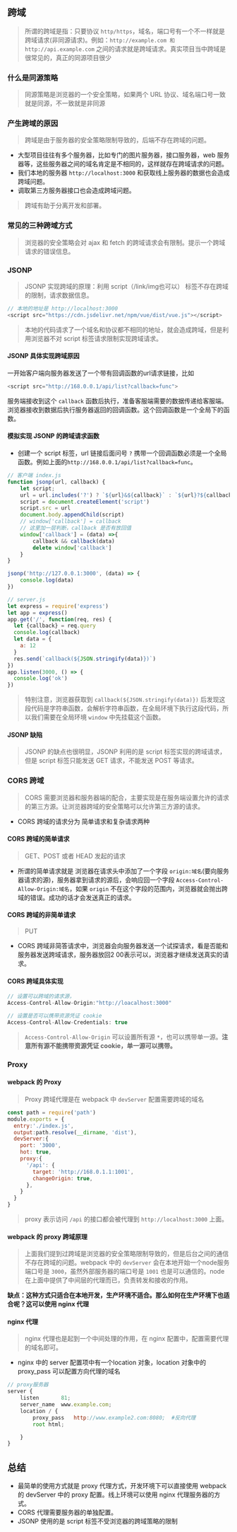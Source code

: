 ## 跨域
> 所谓的跨域是指：只要协议 `http/https`，域名，端口号有一个不一样就是跨域请求(非同源请求)。例如：`http://example.com 和 http://api.example.com` 之间的请求就是跨域请求。真实项目当中跨域是很常见的，真正的同源项目很少


### 什么是同源策略
> 同源策略是浏览器的一个安全策略，如果两个 URL 协议、域名端口号一致就是同源，不一致就是非同源


### 产生跨域的原因
> 跨域是由于服务器的安全策略限制导致的，后端不存在跨域的问题。
* 大型项目往往有多个服务器，比如专门的图片服务器，接口服务器，web 服务器等，这些服务器之间的域名肯定是不相同的，这样就存在跨域请求的问题。
* 我们本地的服务器 `http://localhost:3000` 和获取线上服务器的数据也会造成跨域问题。
* 调取第三方服务器接口也会造成跨域问题。
> 跨域有助于分离开发和部署。


### 常见的三种跨域方式
> 浏览器的安全策略会对 ajax 和 fetch 的跨域请求会有限制。提示一个跨域请求的错误信息。


### JSONP
> JSONP 实现跨域的原理：利用 script（/link/img也可以） 标签不存在跨域的限制，请求数据信息。
``` js
// 本地的地址是 http://localhost:3000
<script src="https://cdn.jsdelivr.net/npm/vue/dist/vue.js"></script>
```
> 本地的代码请求了一个域名和协议都不相同的地址，就会造成跨域，但是利用浏览器不对 script 标签请求限制实现跨域请求。

#### JSONP 具体实现跨域原因
一开始客户端向服务器发送了一个带有回调函数的url请求链接，比如
``` js
<script src="http://168.0.0.1/api/list?callback=func">
```
服务端接收到这个 `callback` 函数后执行，准备客服端需要的数据传递给客服端。浏览器接收到数据后执行服务器返回的回调函数。这个回调函数是一个全局下的函数。


#### 模拟实现 JSONP 的跨域请求函数
* 创建一个 script 标签，url 链接后面问号 `?` 携带一个回调函数必须是一个全局函数。例如上面的`http://168.0.0.1/api/list?callback=func`。
``` js
// 客户端 index.js
function jsonp(url, callback) {
    let script;
    url = url.includes('?') ? `${url}&${callback}` : `${url}?${callback}`
    script = document.createElement('script')
    script.src = url
    document.body.appendChild(script)
    // window['callback'] = callback
    // 这里加一层判断，callback 是否有放回值
    window['callback'] = (data) =>{
        callback && callback(data)
        delete window['callback']
    }
}

jsonp('http://127.0.0.1:3000', (data) => {
    console.log(data)
})

// server.js
let express = require('express')
let app = express()
app.get('/', function(req, res) {
  let {callback} = req.query
  console.log(callback)
  let data = {
    a: 12
  }
  res.send(`callback(${JSON.stringify(data)})`)
})
app.listen(3000, () => {
  console.log('ok')
})
```
> 特别注意，浏览器获取到 `callback(${JSON.stringify(data)})` 后发现这段代码是字符串函数，会解析字符串函数，在全局环境下执行这段代码，所以我们需要在全局环境 `window` 中先挂载这个函数。


#### JSONP 缺陷
> JSONP 的缺点也很明显，JSONP 利用的是 script 标签实现的跨域请求，但是 script 标签只能发送 GET 请求，不能发送 POST 等请求。


### CORS 跨域
> CORS 需要浏览器和服务器端的配合，主要实现是在服务端设置允许的请求的第三方源。让浏览器跨域的安全策略可以允许第三方源的请求。
* CORS 跨域的请求分为 简单请求和复杂请求两种

#### CORS 跨域的简单请求
> GET、POST 或者 HEAD 发起的请求
* 所谓的简单请求就是 浏览器在请求头中添加了一个字段 `origin:域名`(要向服务器请求的源)，服务器拿到请求的源后，会响应回一个字段 `Access-Control-Allow-Origin:域名`，如果 `origin` 不在这个字段的范围内，浏览器就会抛出跨域的错误。成功的话才会发送真正的请求。

#### CORS  跨域的非简单请求
> PUT
* CORS 跨域非简答请求中，浏览器会向服务器发送一个试探请求，看是否能和服务器发送跨域请求，服务器放回2 00表示可以，浏览器才继续发送真实的请求。

#### CORS 跨域具体实现
``` js
// 设置可以跨域的请求源，
Access-Control-Allow-Origin:"http://loacalhost:3000"

// 设置是否可以携带资源凭证 cookie
Access-Control-Allow-Credentials: true
```
> `Access-Control-Allow-Origin` 可以设置所有源 `*`，也可以携带单一源。**注意所有源不能携带资源凭证 cookie，单一源可以携带。**


### Proxy
#### webpack 的 Proxy 
> Proxy 跨域代理是在 webpack 中 `devServer` 配置需要跨域的域名
``` js
const path = require('path')
module.exports = {
  entry:'./index.js',
  output:path.resolve(__dirname, 'dist'),
  devServer:{
    port: '3000',
    hot: true,
    proxy:{
      '/api': {
        target: 'http://168.0.1.1:1001',
        changeOrigin: true,
      },
    }
  }
}
```
> proxy 表示访问 `/api` 的接口都会被代理到 `http://localhost:3000` 上面。

#### webpack 的 proxy 跨域原理
> 上面我们提到过跨域是浏览器的安全策略限制导致的，但是后台之间的通信不存在跨域的问题。webpack 中的 `devServer` 会在本地开始一个node服务端口号是 `3000`，虽然外部服务器的端口号是 `1001` 也是可以通信的。node 在上面中提供了中间层的代理而已，负责转发和接收的作用。

**缺点：这种方式只适合在本地开发，生产环境不适合。那么如何在生产环境下也适合呢？这可以使用  nginx 代理**

#### nginx 代理
> nginx 代理也是起到一个中间处理的作用，在 nginx 配置中，配置需要代理的域名即可。
* nginx 中的 server 配置项中有一个location 对象，location 对象中的 proxy_pass 可以配置方向代理的域名
```js
// proxy服务器
server {
    listen       81;
    server_name  www.example.com;
    location / {
        proxy_pass   http://www.example2.com:8080;  #反向代理
        root html;

    }
}
```




## 总结
* 最简单的使用方式就是 proxy 代理方式，开发环境下可以直接使用 webpack 的 devServer 中的 proxy 配置。线上环境可以使用 nginx 代理服务器的方式。
* CORS 代理需要服务器的单独配置。
* JSONP 使用的是 script 标签不受浏览器的跨域策略的限制

